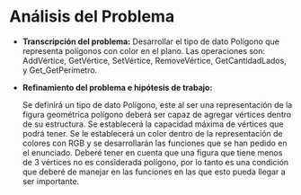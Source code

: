 
# Análisis del Problema

- **Transcripción del problema:** Desarrollar el tipo de dato Polígono que representa polígonos con color en el plano. Las operaciones son: AddVértice, GetVértice, SetVértice, RemoveVértice, GetCantidadLados, y Get_GetPerímetro.

- **Refinamiento del problema e hipótesis de trabajo:**

    Se definirá un tipo de dato Polígono, este al ser una representación de la figura geométrica polígono deberá ser capaz de agregar vértices dentro de su estructura. Se establecerá la capacidad máxima de vértices que podrá tener. Se le establecerá un color dentro de la representación de colores con RGB y se desarrollarán las funciones que se han pedido en el enunciado. Deberé tener en cuenta que una figura que tiene menos de 3 vértices no es considerada polígono, por lo tanto es una condición que deberé de manejar en las funciones en las que esto pueda llegar a ser importante.
